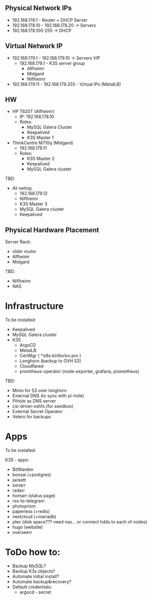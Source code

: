 Physical Network IPs
---

- 192.168.178.1 - Router + DHCP Server 
- 192.168.178.10 - 192.168.178.20 -> Servers
- 192.168.178.100-255 -> DHCP

Virtual Network IP
---
- 192.168.179.1 - 192.168.179.10 -> Servers VIP
  - 192.168.179.1 - K3S server group
    - Alfheimr
    - Midgard
    - Niflheimr
- 192.168.179.11 - 192.168.179.255 - Virtual IPs (MetalLB)

HW
---
- HP T620T (Alfheimr)
  - IP: 192.168.178.10
  - Roles: 
    - MySQL Galera Cluster
    - Keepalived
    - K3S Master 1
- ThinkCentre M710q (Midgard)     
  - 192.168.179.11
  - Roles:
    - K3S Master 2
    - Keepalived
    - MySQL Galera cluster

TBD:
- Ali nettop
  - 192.168.179.12
  - Niflheimr
  - K3S Master 3
  - MySQL Galera cluster
  - Keepalived

Physical Hardware Placement
---

Server Rack:
 - older router
 - Alfheimr
 - Midgard

TBD:
 - Niflheimr
 - NAS

# Infrastructure


To be installed:

- Keepalived
- MySQL Galera cluster
- K3S
  - ArgoCD
  - MetalLB
  - CertMgr ( *.k8s.kirillorlov.pro )
  - Longhorn (backup to OVH S3)
  - Cloudflared
  - promtheus-operator (node-exporter, grafana, prometheus)

TBD:
  - Minio for S3 over longhorn
  - External DNS (to sync with pi-hole)
  - PiHole as DNS server
  - csi-driver-sshfs (for seedbox)
  - External Secret Operator 
  - Velero for backups

# Apps

To be installed:

K3S - apps:
 - BitWarden
 - bonsai (+postgres)
 - jackett
 - sonarr
 - radarr
 - homarr (status page)
 - rss-to-telegram
 - photoprism
 - paperless (+redis)
 - nextcloud (+mariadb)
 - plex (disk space??? need nas... or connect hdds to each of nodes)
 - hugo (website)
 - overseerr
 
# ToDo how to:

- Backup MySQL?
- Backup K3s objects?
- Automate initial install?
- Automate backup&recovery?
- Default credentials:
  - argocd - secret 
